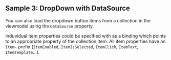 ## Sample 3: DropDown with DataSource

You can also load the dropdown button items from a collection in the viewmodel using the `DataSource` property.

Induvidual item properties could be specified with as a binding which points to an appropriate property of the collection item. All item properties have an `Item-` prefix (`ItemEnabled`, `ItemIsSelected`, `ItemClick`, `ItemText`, `ItemTemplate`...).